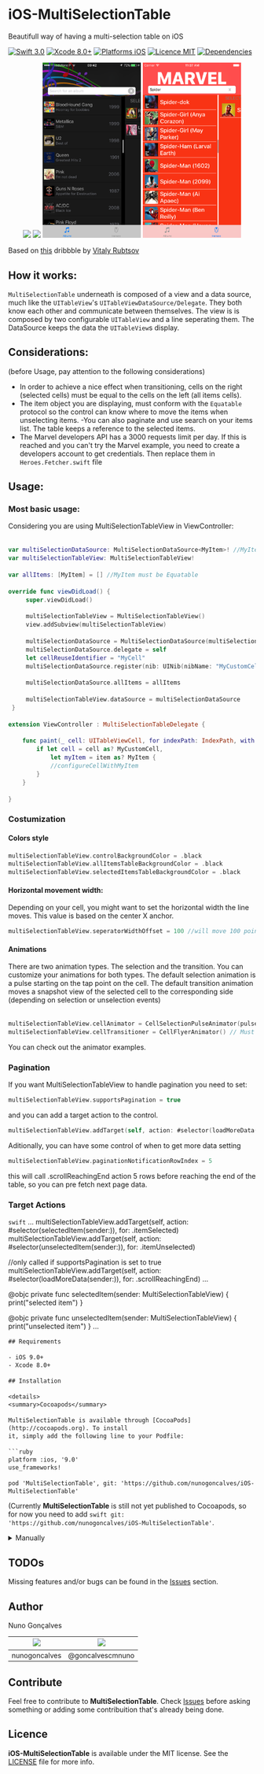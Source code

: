 # iOS-MultiSelectionTable
Beautifull way of having a multi-selection table on iOS

[![Swift 3.0](https://img.shields.io/badge/Swift-3.0-orange.svg?style=flat)](https://developer.apple.com/swift/)
[![Xcode 8.0+](https://img.shields.io/badge/Xcode-8.0+-blue.svg?style=flat)](https://developer.apple.com/swift/)
[![Platforms iOS](https://img.shields.io/badge/Platforms-iOS%209+-blue.svg?style=flat)](https://developer.apple.com/swift/)
[![Licence MIT](https://img.shields.io/packagist/l/doctrine/orm.svg)](https://opensource.org/licenses/MIT)
[![Dependencies](https://img.shields.io/gemnasium/mathiasbynens/he.svg)]()

<p align="center">
  <img src="Resources/MultiSelectionTableView1.gif" width="200px" />
  <img src="Resources/MultiselectionSupermanAnimation.gif" width="200px" />
  <img src="Resources/StyleBlack.png" width="200px" />
  <img src="Resources/StyleRed.png" width="200px" />
</p>

Based on [this](https://dribbble.com/shots/2904577-Multi-Selection-Experiment) dribbble by [Vitaly Rubtsov](https://dribbble.com/Vitwai)

## How it works:
```MultiSelectionTable``` underneath is composed of a view and a data source, much like the ```UITableView```'s ```UITableViewDataSource/Delegate```. They both know each other and communicate between themselves.
The view is is composed by two configurable ```UITableView``` and a line seperating them. The DataSource keeps the data the ```UITableView```s display.

## Considerations:
(before Usage, pay attention to the following considerations)
- In order to achieve a nice effect when transitioning, cells on the right (selected cells) must be equal to the cells on the left (all items cells).
- The item object you are displaying, must conform with the ```Equatable``` protocol so the control can know where to move the items when unselecting items.
-You can also paginate and use search on your items list. The table keeps a reference to the selected items.
- The Marvel developers API has a 3000 requests limit per day. If this is reached and you can't try the Marvel example, you need to create a developers account to get credentials. Then replace them in ```Heroes.Fetcher.swift``` file

## Usage:

### Most basic usage:

Considering you are using MultiSelectionTableView in ViewController:

```swift

var multiSelectionDataSource: MultiSelectionDataSource<MyItem>! //MyItems must be Equatable
var multiSelectionTableView: MultiSelectionTableView!

var allItems: [MyItem] = [] //MyItem must be Equatable

override func viewDidLoad() {
     super.viewDidLoad()

     multiSelectionTableView = MultiSelectionTableView()
     view.addSubview(multiSelectionTableView)

     multiSelectionDataSource = MultiSelectionDataSource(multiSelectionTableView: multiSelectionTableView)
     multiSelectionDataSource.delegate = self
     let cellReuseIdentifier = "MyCell"
     multiSelectionDataSource.register(nib: UINib(nibName: "MyCustomCellNibName", bundle: nil), for: cellReuseIdentifier)

     multiSelectionDataSource.allItems = allItems

     multiSelectionTableView.dataSource = multiSelectionDataSource
 }

extension ViewController : MultiSelectionTableDelegate {

    func paint(_ cell: UITableViewCell, for indexPath: IndexPath, with item: Any) {
        if let cell = cell as? MyCustomCell,
            let myItem = item as? MyItem {
            //configureCellWithMyItem
        }
    }

}
```

### Costumization
#### Colors style
```swift
multiSelectionTableView.controlBackgroundColor = .black
multiSelectionTableView.allItemsTableBackgroundColor = .black
multiSelectionTableView.selectedItemsTableBackgroundColor = .black
```
#### Horizontal movement width:
Depending on your cell, you might want to set the horizontal width the line moves. This value is based on the center X anchor.
```swift
multiSelectionTableView.seperatorWidthOffset = 100 //will move 100 point on both directions from the center
```
#### Animations
There are two animation types. The selection and the transition. You can customize your animations for both types.
The default selection animation is a pulse starting on the tap point on the cell.
The default transition animation moves a snapshot view of the selected cell to the corresponding side (depending on selection or unselection events)
```swift

multiSelectionTableView.cellAnimator = CellSelectionPulseAnimator(pulseColor: .black) // Must conform to CellSelectionAnimator
multiSelectionTableView.cellTransitioner = CellFlyerAnimator() // Must conform to CellTransitionAnimator

```
You can check out the animator examples.

### Pagination
If you want MultiSelectionTableView to handle pagination you need to set:
```swift
multiSelectionTableView.supportsPagination = true
```
and you can add a target action to the control.

```swift
multiSelectionTableView.addTarget(self, action: #selector(loadMoreData(sender:)), for: .scrollReachingEnd)
```

Aditionally, you can have some control of when to get more data setting 
```swift 
multiSelectionTableView.paginationNotificationRowIndex = 5
```
this will call .scrollReachingEnd action 5 rows before reaching the end of the table, so you can pre fetch next page data.


### Target Actions
```swift```
    ...
multiSelectionTableView.addTarget(self, action: #selector(selectedItem(sender:)), for: .itemSelected)
multiSelectionTableView.addTarget(self, action: #selector(unselectedItem(sender:)), for: .itemUnselected)

//only called if supportsPagination is set to true
multiSelectionTableView.addTarget(self, action: #selector(loadMoreData(sender:)), for: .scrollReachingEnd) 
    ...

@objc private func selectedItem(sender: MultiSelectionTableView) {
    print("selected item")
}

@objc private func unselectedItem(sender: MultiSelectionTableView) {
    print("unselected item")
}
    ...
```
## Requirements

- iOS 9.0+
- Xcode 8.0+

## Installation

<details>
<summary>Cocoapods</summary>

MultiSelectionTable is available through [CocoaPods](http://cocoapods.org). To install
it, simply add the following line to your Podfile:

```ruby
platform :ios, '9.0'
use_frameworks!

pod 'MultiSelectionTable', git: 'https://github.com/nunogoncalves/iOS-MultiSelectionTable'
```
(Currently **MultiSelectionTable** is still not yet published to Cocoapods, so for now you need to add ```swift git: 'https://github.com/nunogoncalves/iOS-MultiSelectionTable'```.
</details>

<details>
<summary>Manually</summary>
Copy the contents of [Source](https://github.com/nunogoncalves/iOS-MultiSelectionTable/tree/master/Source) folder into your project and you're ready to go.
</details>

## TODOs
Missing features and/or bugs can be found in the [Issues](https://github.com/nunogoncalves/iOS-MultiSelectionTable/issues) section.

## Author

Nuno Gonçalves

|<img src="https://cdn0.iconfinder.com/data/icons/octicons/1024/mark-github-128.png" height="20px">|<img src="https://cdn1.iconfinder.com/data/icons/logotypes/32/twitter-128.png" height="20px">
|:-------------:|:-------------:|
| nunogoncalves | @goncalvescmnuno |

## Contribute
Feel free to contribute to **MultiSelectionTable**.
Check [Issues](https://github.com/nunogoncalves/iOS-MultiSelectionTable/issues) before asking something or adding some contribuition that's already being done.

## Licence

**iOS-MultiSelectionTable** is available under the MIT license. See the [LICENSE](https://github.com/nunogoncalves/iOS-MultiSelectionTable/blob/master/LICENSE.md) file for more info.
